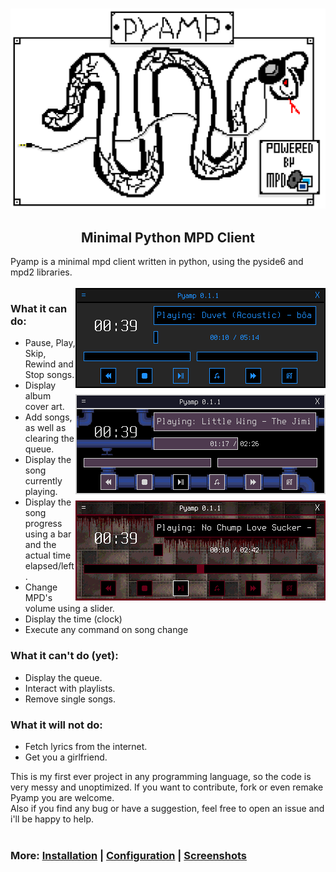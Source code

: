 <h3 align="center"><img src="img/doc/pyamp_logo_scaled.png" width="700px" alt="pyamp logo"></h3>
<h2 align="center">Minimal Python MPD Client</h2>

Pyamp is a minimal mpd client written in python, using the pyside6 and mpd2 libraries.<br>
<br>
<img src="img/doc/pyamp_main1.png" alt="main window" width="400px" align="right" style="image-rendering: pixelated;">

### What it can do:
<ul>
<li>Pause, Play, Skip, Rewind and Stop songs.</li>
<li>Display album cover art.</li>
<li>Add songs, as well as clearing the queue.</li>
<li>Display the song currently playing.</li>
<li>Display the song progress using a bar and the actual time elapsed/left.
<li>Change MPD's volume using a slider.</li>
<li>Display the time (clock)</li>
<li>Execute any command on song change</li>
</ul>

### What it can't do (yet):
<ul>
<li>Display the queue.</li>
<li>Interact with playlists.</li>
<li>Remove single songs.</li>
</ul>

### What it will not do:
<ul>
<li>Fetch lyrics from the internet.</li>
<li>Get you a girlfriend.</li>
</ul>
This is my first ever project in any programming language, so the code is very messy and unoptimized. If you want to contribute, fork or even remake Pyamp you are welcome.<br>
Also if you find any bug or have a suggestion, feel free to open an issue and i'll be happy to help.<br>
<br>

### More: [Installation](doc/install.md) | [Configuration](doc/config.md) | [Screenshots](doc/screenshots.md)
